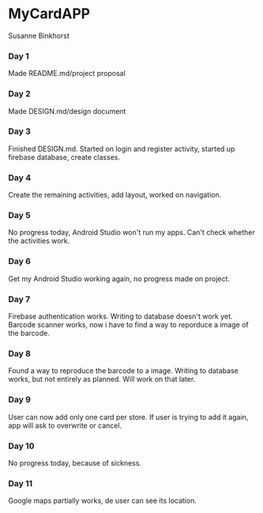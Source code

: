 # MyCardAPP
Susanne Binkhorst
### Day 1
Made README.md/project proposal

### Day 2
Made DESIGN.md/design document 

### Day 3
Finished DESIGN.md. Started on login and register activity, started up firebase database, create classes.

### Day 4
Create the remaining activities, add layout, worked on navigation.

### Day 5
No progress today, Android Studio won't run my apps. Can't check whether the activities work.

### Day 6 
Get my Android Studio working again, no progress made on project.

### Day 7
Firebase authentication works. Writing to database doesn't work yet. Barcode scanner works, now i have to find a way to reporduce a 
image of the barcode.

### Day 8 
Found a way to reproduce the barcode to a image. Writing to database works, but not entirely as planned. Will work on that later.

### Day 9
User can now add only one card per store. If user is trying to add it again, app will ask to overwrite or cancel.

### Day 10
No progress today, because of sickness.

### Day 11
Google maps partially works, de user can see its location.
